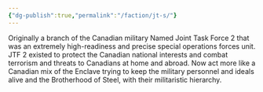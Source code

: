 ```yaml
---
{"dg-publish":true,"permalink":"/faction/jt-s/"}
---
```




Originally a branch of the Canadian military Named Joint Task Force 2 that was an extremely high-readiness and precise special operations forces unit. JTF 2 existed to protect the Canadian national interests and combat terrorism and threats to Canadians at home and abroad. Now act more like a Canadian mix of the Enclave trying to keep the military personnel and ideals alive and the Brotherhood of Steel, with their militaristic hierarchy.

